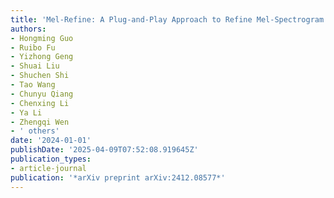```yaml
---
title: 'Mel-Refine: A Plug-and-Play Approach to Refine Mel-Spectrogram in Audio Generation'
authors:
- Hongming Guo
- Ruibo Fu
- Yizhong Geng
- Shuai Liu
- Shuchen Shi
- Tao Wang
- Chunyu Qiang
- Chenxing Li
- Ya Li
- Zhengqi Wen
- ' others'
date: '2024-01-01'
publishDate: '2025-04-09T07:52:08.919645Z'
publication_types:
- article-journal
publication: '*arXiv preprint arXiv:2412.08577*'
---
```

